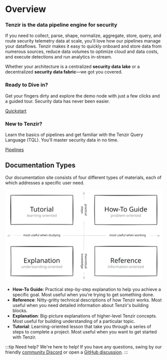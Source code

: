 # Overview

### Tenzir is the data pipeline engine for security

If you need to collect, parse, shape, normalize, aggregate, store, query, and
route security telemetry data at scale, you'll love how our pipelines manage
your dataflows. Tenzir makes it easy to quickly onboard and store data from
numerous sources, reduce data volumes to optimize cloud and data costs, and
execute detections and run analytics in-stream.

Whether your architecture is a centralized **security data lake** or a
decentralized **security data fabric**—we got you covered.

<div class="container">
  <div class="row">
    <div class="col col--6">
      <div class="card margin--sm padding--md">
        <div class="card__header">
          <h3>Ready to Dive in?</h3>
        </div>
        <div class="card__body">
          <p>
          Get your fingers dirty and explore the demo node with just a few
          clicks and a guided tour. Security data has never been easier.
          </p>
        </div>
        <div class="card__footer">
          <a class="button button--primary button--block" href="quickstart">Quickstart</a>
        </div>
      </div>
    </div>
    <div class="col col--6">
      <div class="card margin--sm padding--md">
        <div class="card__header">
          <h3>New to Tenzir?</h3>
        </div>
        <div class="card__body">
          <p>
            Learn the basics of pipelines and get familiar with the Tenzir
            Query Language (TQL). You'll master security data in no time.
          </p>
        </div>
        <div class="card__footer">
          <a class="button button--primary button--block" href="pipelines">Pipelines</a>
        </div>
      </div>
    </div>
  </div>
</div>

## Documentation Types

Our documentation site consists of four different types of materials, each of
which addresses a specific user need.

![Docs Structure](docs-structure.excalidraw.svg)

- **How-To Guide**: Practical step-by-step explanation to help you achieve a
  specific goal. Most useful when you're trying to get something done.
- **Reference**: Nitty-gritty technical descriptions of how Tenzir works. Most
  useful when you need detailed information about Tenzir's building blocks.
- **Explanation**: Big-picture explanations of higher-level Tenzir concepts.
  Most useful for building understanding of a particular topic.
- **Tutorial**: Learning-oriented lesson that take you through a series of steps
  to complete a project. Most useful when you want to get started with Tenzir.

:::tip Need help?
We're here to help! If you have any questions, swing by our
friendly [community Discord](/discord) or open a [GitHub
discussion](https://github.com/tenzir/tenzir/discussions).
:::
